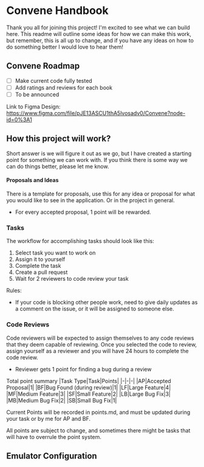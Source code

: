 # Convene Handbook

Thank you all for joining this project! I'm excited to see what we can build here. This readme will outline some ideas for how we can make this work, but remember, this is all up to change, and if you have any ideas on how to do something better I would love to hear them!

## Convene Roadmap
- [ ] Make current code fully tested
- [ ] Add ratings and reviews for each book
- [ ] To be announced

Link to Figma Design: https://www.figma.com/file/pJE13ASCU1thA5lvosadv0/Convene?node-id=0%3A1

## How this project will work?
Short answer is we will figure it out as we go, but I have created a starting point for something we can work with. If you think there is some way we can do things better, please let me know.
#### Proposals and Ideas
There is a template for proposals, use this for any idea or proposal for what you would like to see in the application. Or in the project in general.
* For every accepted proposal, 1 point will be rewarded.

### Tasks
The workflow for accomplishing tasks should look like this: 
1. Select task you want to work on
2. Assign it to yourself
3. Complete the task
4. Create a pull request
5. Wait for 2 reviewers to code review your task

Rules:
* If your code is blocking other people work, need to give daily updates as a comment on the issue, or it will be assigned to someone else.

### Code Reviews
Code reviewers will be expected to assign themselves to any code reviews that they deem capable of reviewing. Once you selected the code to review, assign yourself as a reviewer and you will have 24 hours to complete the code review.

* Reviewer gets 1 point for finding a bug during a review

Total point summary
|Task Type|Task|Points|
|-|-|-|
|AP|Accepted Proposal|1|
|BF|Bug Found (during review)|1|
|LF|Large Feature|4|
|MF|Medium Feature|3|
|SF|Small Feature|2|
|LB|Large Bug Fix|3|
|MB|Medium Bug Fix|2|
|SB|Small Bug Fix|1|

Current Points will be recorded in points.md, and must be updated during your task or by me for AP and BF.

All points are subject to change, and sometimes there might be tasks that will have to overrule the point system. 

## Emulator Configuration
